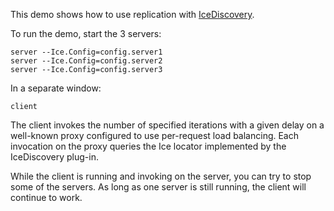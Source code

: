 This demo shows how to use replication with [IceDiscovery][1].

To run the demo, start the 3 servers:

```
server --Ice.Config=config.server1
server --Ice.Config=config.server2
server --Ice.Config=config.server3
```

In a separate window:

```
client
```

The client invokes the number of specified iterations with a given
delay on a well-known proxy configured to use per-request load
balancing. Each invocation on the proxy queries the Ice locator
implemented by the IceDiscovery plug-in.

While the client is running and invoking on the server, you can try to
stop some of the servers. As long as one server is still running, the
client will continue to work.

[1]: https://doc.zeroc.com/display/Ice37/IceDiscovery

